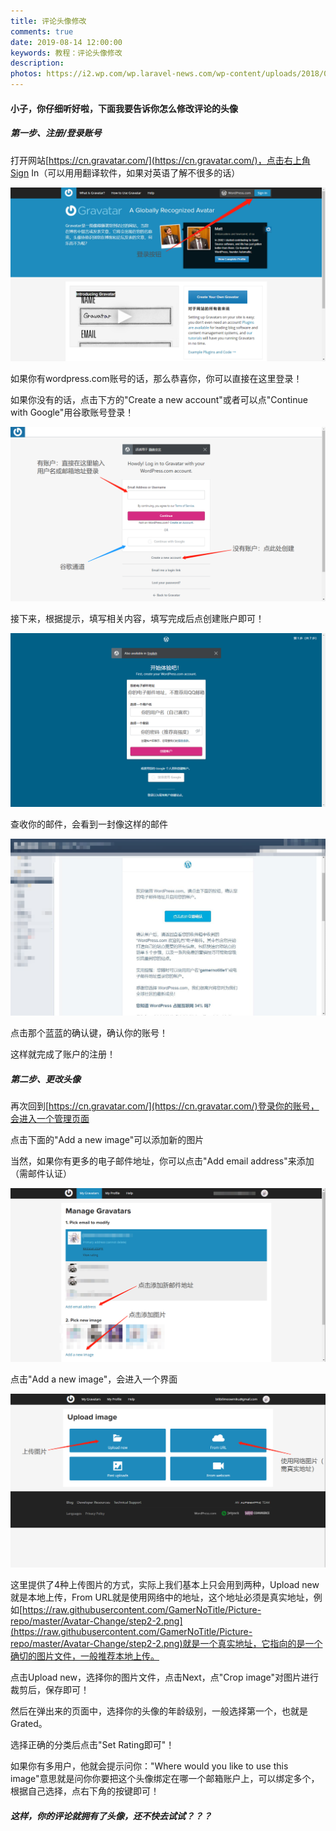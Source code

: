 ```yaml
---
title: 评论头像修改
comments: true
date: 2019-08-14 12:00:00
keywords: 教程：评论头像修改
description:
photos: https://i2.wp.com/wp.laravel-news.com/wp-content/uploads/2018/03/avatar-images-spatie.png
---
```


#### 小子，你仔细听好啦，下面我要告诉你怎么修改评论的头像

##### 第一步、注册/登录账号

打开网站[https://cn.gravatar.com/](https://cn.gravatar.com/)，点击右上角Sign In（可以用用翻译软件，如果对英语了解不很多的话）

![登录按钮](https://raw.githubusercontent.com/GamerNoTitle/Picture-repo/master/Avatar-Change/step1-1.png)

如果你有wordpress.com账号的话，那么恭喜你，你可以直接在这里登录！

如果你没有的话，点击下方的"Create a new account"或者可以点"Continue with Google"用谷歌账号登录！

![登录/注册](https://raw.githubusercontent.com/GamerNoTitle/Picture-repo/master/Avatar-Change/step1-2.png)

接下来，根据提示，填写相关内容，填写完成后点创建账户即可！

![注册指引](https://raw.githubusercontent.com/GamerNoTitle/Picture-repo/master/Avatar-Change/step1-3.png)

查收你的邮件，会看到一封像这样的邮件

![Email](https://raw.githubusercontent.com/GamerNoTitle/Picture-repo/master/Avatar-Change/step1-4.png)

点击那个蓝蓝的确认键，确认你的账号！

这样就完成了账户的注册！

##### 第二步、更改头像

再次回到[https://cn.gravatar.com/](https://cn.gravatar.com/)登录你的账号，会进入一个管理页面

点击下面的"Add a new image"可以添加新的图片

当然，如果你有更多的电子邮件地址，你可以点击"Add email address"来添加（需邮件认证）

![管理页面](https://raw.githubusercontent.com/GamerNoTitle/Picture-repo/master/Avatar-Change/step2-1.png)

点击"Add a new image"，会进入一个界面

![添加新图片](https://raw.githubusercontent.com/GamerNoTitle/Picture-repo/master/Avatar-Change/step2-2.png)

这里提供了4种上传图片的方式，实际上我们基本上只会用到两种，Upload new就是本地上传，From URL就是使用网络中的地址，这个地址必须是真实地址，例如[https://raw.githubusercontent.com/GamerNoTitle/Picture-repo/master/Avatar-Change/step2-2.png](https://raw.githubusercontent.com/GamerNoTitle/Picture-repo/master/Avatar-Change/step2-2.png)就是一个真实地址，它指向的是一个确切的图片文件，一般推荐本地上传。

点击Upload new，选择你的图片文件，点击Next，点"Crop image"对图片进行裁剪后，保存即可！

然后在弹出来的页面中，选择你的头像的年龄级别，一般选择第一个，也就是Grated。

选择正确的分类后点击"Set Rating即可"！

如果你有多用户，他就会提示问你："Where would you like to use this image"意思就是问你你要把这个头像绑定在哪一个邮箱账户上，可以绑定多个，根据自己选择，点右下角的按键即可！



##### 这样，你的评论就拥有了头像，还不快去试试？？？